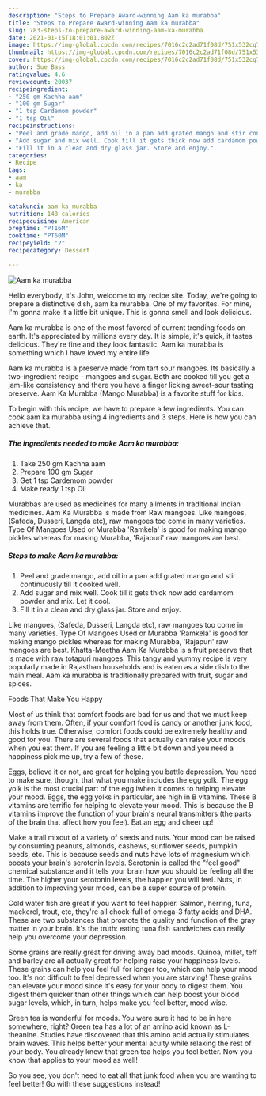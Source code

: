 ```yaml
---
description: "Steps to Prepare Award-winning Aam ka murabba"
title: "Steps to Prepare Award-winning Aam ka murabba"
slug: 783-steps-to-prepare-award-winning-aam-ka-murabba
date: 2021-01-15T18:01:01.802Z
image: https://img-global.cpcdn.com/recipes/7016c2c2ad71f08d/751x532cq70/aam-ka-murabba-recipe-main-photo.jpg
thumbnail: https://img-global.cpcdn.com/recipes/7016c2c2ad71f08d/751x532cq70/aam-ka-murabba-recipe-main-photo.jpg
cover: https://img-global.cpcdn.com/recipes/7016c2c2ad71f08d/751x532cq70/aam-ka-murabba-recipe-main-photo.jpg
author: Sue Bass
ratingvalue: 4.6
reviewcount: 20037
recipeingredient:
- "250 gm Kachha aam"
- "100 gm Sugar"
- "1 tsp Cardemom powder"
- "1 tsp Oil"
recipeinstructions:
- "Peel and grade mango, add oil in a pan add grated mango and stir continuously till it cooked well."
- "Add sugar and mix well. Cook till it gets thick now add cardamom powder and mix. Let it cool."
- "Fill it in a clean and dry glass jar. Store and enjoy."
categories:
- Recipe
tags:
- aam
- ka
- murabba

katakunci: aam ka murabba 
nutrition: 148 calories
recipecuisine: American
preptime: "PT16M"
cooktime: "PT60M"
recipeyield: "2"
recipecategory: Dessert

---
```



![Aam ka murabba](https://img-global.cpcdn.com/recipes/7016c2c2ad71f08d/751x532cq70/aam-ka-murabba-recipe-main-photo.jpg)

Hello everybody, it's John, welcome to my recipe site. Today, we're going to prepare a distinctive dish, aam ka murabba. One of my favorites. For mine, I'm gonna make it a little bit unique. This is gonna smell and look delicious.

Aam ka murabba is one of the most favored of current trending foods on earth. It's appreciated by millions every day. It is simple, it's quick, it tastes delicious. They're fine and they look fantastic. Aam ka murabba is something which I have loved my entire life.

Aam ka murabba is a preserve made from tart sour mangoes. Its basically a two-ingredient recipe - mangoes and sugar. Both are cooked till you get a jam-like consistency and there you have a finger licking sweet-sour tasting preserve. Aam Ka Murabba (Mango Murabba) is a favorite stuff for kids.


To begin with this recipe, we have to prepare a few ingredients. You can cook aam ka murabba using 4 ingredients and 3 steps. Here is how you can achieve that.

<!--inarticleads1-->

##### The ingredients needed to make Aam ka murabba:

1. Take 250 gm Kachha aam
1. Prepare 100 gm Sugar
1. Get 1 tsp Cardemom powder
1. Make ready 1 tsp Oil


Murabbas are used as medicines for many ailments in traditional Indian medicines. Aam Ka Murabba is made from Raw mangoes. Like mangoes, (Safeda, Dusseri, Langda etc), raw mangoes too come in many varieties. Type Of Mangoes Used or Murabba &#39;Ramkela&#39; is good for making mango pickles whereas for making Murabba, &#39;Rajapuri&#39; raw mangoes are best. 

<!--inarticleads2-->

##### Steps to make Aam ka murabba:

1. Peel and grade mango, add oil in a pan add grated mango and stir continuously till it cooked well.
1. Add sugar and mix well. Cook till it gets thick now add cardamom powder and mix. Let it cool.
1. Fill it in a clean and dry glass jar. Store and enjoy.


Like mangoes, (Safeda, Dusseri, Langda etc), raw mangoes too come in many varieties. Type Of Mangoes Used or Murabba &#39;Ramkela&#39; is good for making mango pickles whereas for making Murabba, &#39;Rajapuri&#39; raw mangoes are best. Khatta-Meetha Aam Ka Murabba is a fruit preserve that is made with raw totapuri mangoes. This tangy and yummy recipe is very popularly made in Rajasthan households and is eaten as a side dish to the main meal. Aam ka murabba is traditionally prepared with fruit, sugar and spices. 

Foods That Make You Happy


Most of us think that comfort foods are bad for us and that we must keep away from them. Often, if your comfort food is candy or another junk food, this holds true. Otherwise, comfort foods could be extremely healthy and good for you. There are several foods that actually can raise your moods when you eat them. If you are feeling a little bit down and you need a happiness pick me up, try a few of these.

Eggs, believe it or not, are great for helping you battle depression. You need to make sure, though, that what you make includes the egg yolk. The egg yolk is the most crucial part of the egg iwhen it comes to helping elevate your mood. Eggs, the egg yolks in particular, are high in B vitamins. These B vitamins are terrific for helping to elevate your mood. This is because the B vitamins improve the function of your brain's neural transmitters (the parts of the brain that affect how you feel). Eat an egg and cheer up!

Make a trail mixout of a variety of seeds and nuts. Your mood can be raised by consuming peanuts, almonds, cashews, sunflower seeds, pumpkin seeds, etc. This is because seeds and nuts have lots of magnesium which boosts your brain's serotonin levels. Serotonin is called the "feel good" chemical substance and it tells your brain how you should be feeling all the time. The higher your serotonin levels, the happier you will feel. Nuts, in addition to improving your mood, can be a super source of protein.

Cold water fish are great if you want to feel happier. Salmon, herring, tuna, mackerel, trout, etc, they're all chock-full of omega-3 fatty acids and DHA. These are two substances that promote the quality and function of the gray matter in your brain. It's the truth: eating tuna fish sandwiches can really help you overcome your depression. 

Some grains are really great for driving away bad moods. Quinoa, millet, teff and barley are all actually great for helping raise your happiness levels. These grains can help you feel full for longer too, which can help your mood too. It's not difficult to feel depressed when you are starving! These grains can elevate your mood since it's easy for your body to digest them. You digest them quicker than other things which can help boost your blood sugar levels, which, in turn, helps make you feel better, mood wise.

Green tea is wonderful for moods. You were sure it had to be in here somewhere, right? Green tea has a lot of an amino acid known as L-theanine. Studies have discovered that this amino acid actually stimulates brain waves. This helps better your mental acuity while relaxing the rest of your body. You already knew that green tea helps you feel better. Now you know that applies to your mood as well!

So you see, you don't need to eat all that junk food when you are wanting to feel better! Go  with  these suggestions  instead!


